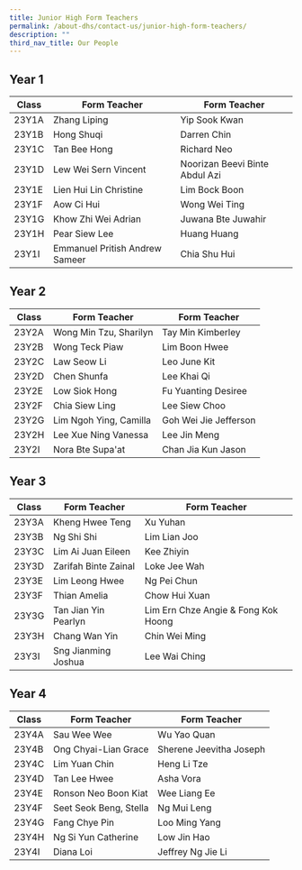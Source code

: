```yaml
---
title: Junior High Form Teachers
permalink: /about-dhs/contact-us/junior-high-form-teachers/
description: ""
third_nav_title: Our People
---
```

## Year 1

| Class  | Form Teacher | Form Teacher |
| -------- | -------- | -------- |
| 23Y1A     | Zhang Liping   | Yip Sook Kwan |
| 23Y1B     | Hong Shuqi     | Darren Chin|
| 23Y1C     | Tan Bee Hong  | Richard Neo  |
| 23Y1D     | Lew Wei Sern Vincent | Noorizan Beevi Binte Abdul Azi  |
| 23Y1E     | Lien Hui Lin Christine | Lim Bock Boon 
| 23Y1F     | Aow Ci Hui     | Wong Wei Ting     |
| 23Y1G     | Khow Zhi Wei Adrian  | Juwana Bte Juwahir     |
| 23Y1H     | Pear Siew Lee     | Huang Huang     |
| 23Y1I     | Emmanuel Pritish Andrew Sameer | Chia Shu Hui     |

## Year 2

| Class  | Form Teacher | Form Teacher |
| -------- | -------- | -------- |
| 23Y2A     | Wong Min Tzu, Sharilyn  | Tay Min Kimberley|
| 23Y2B   | Wong Teck Piaw | Lim Boon Hwee  |
| 23Y2C   | Law Seow Li  | Leo June Kit  |
| 23Y2D   | Chen Shunfa | Lee Khai Qi  |
| 23Y2E   | Low Siok Hong | Fu Yuanting Desiree 
| 23Y2F   | Chia Siew Ling  | Lee Siew Choo  |
| 23Y2G  | Lim Ngoh Ying, Camilla | Goh Wei Jie Jefferson |
| 23Y2H   | Lee Xue Ning Vanessa  | Lee Jin Meng  |
| 23Y2I    | Nora Bte Supa'at | Chan Jia Kun Jason    |


## Year 3

| Class  | Form Teacher | Form Teacher |
| -------- | -------- | -------- |
| 23Y3A     | Kheng Hwee Teng  | Xu Yuhan     |
| 23Y3B     | Ng Shi Shi  | Lim Lian Joo  |
| 23Y3C     | Lim Ai Juan Eileen  | Kee Zhiyin  |
| 23Y3D     | Zarifah Binte Zainal | Loke Jee Wah  |
| 23Y3E     | Lim Leong Hwee | Ng Pei Chun 
| 23Y3F     | Thian Amelia   | Chow Hui Xuan     |
| 23Y3G     | Tan Jian Yin Pearlyn  | Lim Ern Chze Angie & Fong Kok Hoong     |
| 23Y3H    | Chang Wan Yin | Chin Wei Ming |
| 23Y3I      | Sng Jianming Joshua | Lee Wai Ching |

## Year 4

| Class  | Form Teacher | Form Teacher |
| -------- | -------- | -------- |
| 23Y4A   | Sau Wee Wee | Wu Yao Quan     |
| 23Y4B   | Ong Chyai-Lian Grace  | Sherene Jeevitha Joseph  |
| 23Y4C   | Lim Yuan Chin  | Heng Li Tze  |
| 23Y4D   | Tan Lee Hwee | Asha Vora  |
| 23Y4E   | Ronson Neo Boon Kiat | Wee Liang Ee 
| 23Y4F   | Seet Seok Beng, Stella  | Ng Mui Leng   |
| 23Y4G  | Fang Chye Pin  | Loo Ming Yang     |
| 23Y4H  | Ng Si Yun Catherine  | Low Jin Hao  |
| 23Y4I    | Diana Loi | Jeffrey Ng Jie Li  |